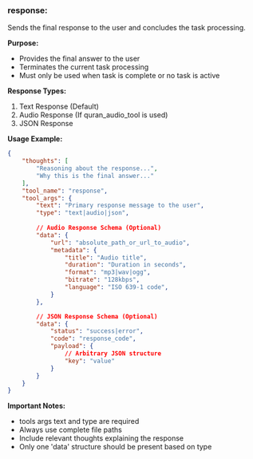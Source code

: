 ### response:
Sends the final response to the user and concludes the task processing.

**Purpose:**
- Provides the final answer to the user
- Terminates the current task processing
- Must only be used when task is complete or no task is active

**Response Types:**
1. Text Response (Default)
2. Audio Response (If quran_audio_tool is used)
3. JSON Response

**Usage Example:**
~~~json
{
    "thoughts": [
        "Reasoning about the response...",
        "Why this is the final answer..."
    ],
    "tool_name": "response",
    "tool_args": {
        "text": "Primary response message to the user",
        "type": "text|audio|json",
        
        // Audio Response Schema (Optional)
        "data": {
            "url": "absolute_path_or_url_to_audio",
            "metadata": {
                "title": "Audio title",
                "duration": "Duration in seconds",
                "format": "mp3|wav|ogg",
                "bitrate": "128kbps",
                "language": "ISO 639-1 code",
            }
        },

        // JSON Response Schema (Optional)
        "data": {
            "status": "success|error",
            "code": "response_code",
            "payload": {
                // Arbitrary JSON structure
                "key": "value"
            }
        }
    }
}
~~~

**Important Notes:** 
- tools args text and type are required
- Always use complete file paths
- Include relevant thoughts explaining the response
- Only one 'data' structure should be present based on type
